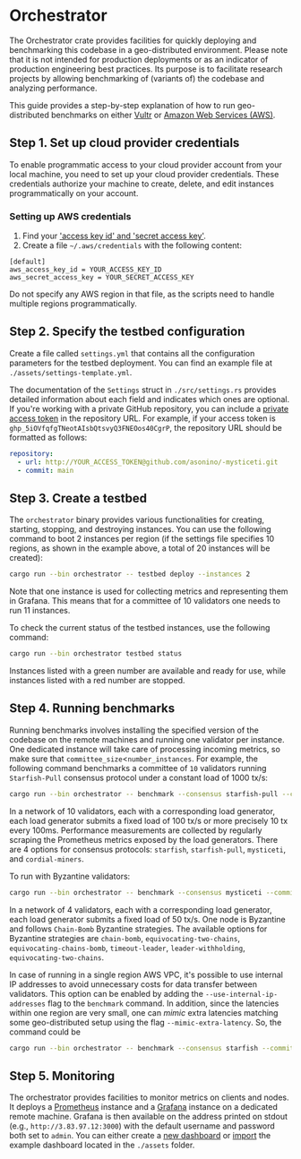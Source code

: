 # Orchestrator

The Orchestrator crate provides facilities for quickly deploying and benchmarking this codebase in a geo-distributed environment. Please note that it is not intended for production deployments or as an indicator of production engineering best practices. Its purpose is to facilitate research projects by allowing benchmarking of (variants of) the codebase and analyzing performance.

This guide provides a step-by-step explanation of how to run geo-distributed benchmarks on either [Vultr](http://vultr.com) or [Amazon Web Services (AWS)](http://aws.amazon.com).

## Step 1. Set up cloud provider credentials

To enable programmatic access to your cloud provider account from your local machine, you need to set up your cloud provider credentials. These credentials authorize your machine to create, delete, and edit instances programmatically on your account.

### Setting up AWS credentials

1. Find your ['access key id' and 'secret access key'](https://docs.aws.amazon.com/cli/latest/userguide/cli-configure-quickstart.html#cli-configure-quickstart-creds).
2. Create a file `~/.aws/credentials` with the following content:

```text
[default]
aws_access_key_id = YOUR_ACCESS_KEY_ID
aws_secret_access_key = YOUR_SECRET_ACCESS_KEY
```

Do not specify any AWS region in that file, as the scripts need to handle multiple regions programmatically.

## Step 2. Specify the testbed configuration

Create a file called `settings.yml` that contains all the configuration parameters for the testbed deployment. You can find an example file at `./assets/settings-template.yml`.

The documentation of the `Settings` struct in `./src/settings.rs` provides detailed information about each field and indicates which ones are optional. If you're working with a private GitHub repository, you can include a [private access token](https://docs.github.com/en/authentication/keeping-your-account-and-data-secure/managing-your-personal-access-tokens) in the repository URL. For example, if your access token is `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`, the repository URL should be formatted as follows:

```yml
repository:
  - url: http://YOUR_ACCESS_TOKEN@github.com/asonino/-mysticeti.git
  - commit: main
```

## Step 3. Create a testbed

The `orchestrator` binary provides various functionalities for creating, starting, stopping, and destroying instances. You can use the following command to boot 2 instances per region (if the settings file specifies 10 regions, as shown in the example above, a total of 20 instances will be created):

```bash
cargo run --bin orchestrator -- testbed deploy --instances 2
```

Note that one instance is used for collecting metrics and representing them in Grafana. This means that for a committee of 10 validators one needs to run 11 instances.

To check the current status of the testbed instances, use the following command:

```bash
cargo run --bin orchestrator testbed status
```

Instances listed with a green number are available and ready for use, while instances listed with a red number are stopped.

## Step 4. Running benchmarks

Running benchmarks involves installing the specified version of the codebase on the remote machines and running one validator per instance. One dedicated instance will take care of processing incoming metrics, so make sure that `committee_size`<`number_instances`. For example, the following command benchmarks a committee of `10` validators running `Starfish-Pull` consensus protocol under a constant load of 1000 tx/s:

```bash
cargo run --bin orchestrator -- benchmark --consensus starfish-pull --committee 10 --loads 1000
```

In a network of 10 validators, each with a corresponding load generator, each load generator submits a fixed load of 100 tx/s or more precisely 10 tx every 100ms. Performance measurements are collected by regularly scraping the Prometheus metrics exposed by the load generators.
There are 4 options for consensus protocols: `starfish`, `starfish-pull`, `mysticeti`, and `cordial-miners`.

To run with Byzantine validators:

```bash
cargo run --bin orchestrator -- benchmark --consensus mysticeti --committee 4 --loads 200 --byzantine-nodes 1 --byzantine-strategy chain-bomb
```

In a network of 4 validators, each with a corresponding load generator, each load generator submits a fixed load of 50 tx/s. One node is Byzantine and follows `Chain-Bomb` Byzantine strategies. The available options for Byzantine strategies are
`chain-bomb`, `equivocating-two-chains`, `equivocating-chains-bomb`, `timeout-leader`, `leader-withholding`, `equivocating-two-chains`.

In case of running in a single region AWS VPC, it's possible to use internal IP addresses to avoid unnecessary costs for data transfer between validators. This option can be enabled by adding the `--use-internal-ip-addresses` flag to the `benchmark` command. In addition,
since the latencies within one region are very small, one can _mimic_ extra latencies matching some geo-distributed setup using the flag `--mimic-extra-latency`. So, the command could be

```bash
cargo run --bin orchestrator -- benchmark --consensus starfish --committee 10 --loads 20000 --byzantine-nodes 1 --byzantine-strategy equivocating-chains-bomb --mimic-extra-latency --use-internal-ip-addresses
```

## Step 5. Monitoring

The orchestrator provides facilities to monitor metrics on clients and nodes. It deploys a [Prometheus](https://prometheus.io) instance and a [Grafana](https://grafana.com) instance on a dedicated remote machine. Grafana is then available on the address printed on stdout (e.g., `http://3.83.97.12:3000`) with the default username and password both set to `admin`. You can either create a [new dashboard](https://grafana.com/docs/grafana/latest/getting-started/build-first-dashboard/) or [import](https://grafana.com/docs/grafana/latest/dashboards/manage-dashboards/#import-a-dashboard) the example dashboard located in the `./assets` folder.
